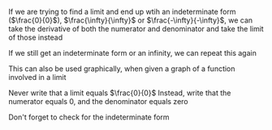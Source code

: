 If we are trying to find a limit and end up wtih an indeterminate form ($\frac{0}{0}$), $\frac{\infty}{\infty}$ or $\frac{-\infty}{-\infty}$, we can take the derivative of both the numerator and denominator and take the limit of those instead

If we still get an indeterminate form or an infinity, we can repeat this again

This can also be used graphically, when given a graph of a function involved in a limit

Never write that a limit equals $\frac{0}{0}$
Instead, write that the numerator equals 0, and the denominator equals zero

Don't forget to check for the indeterminate form

